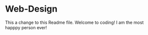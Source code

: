 # Web-Design
This a change to this Readme file. Welcome to coding! I am the most happpy person ever!
